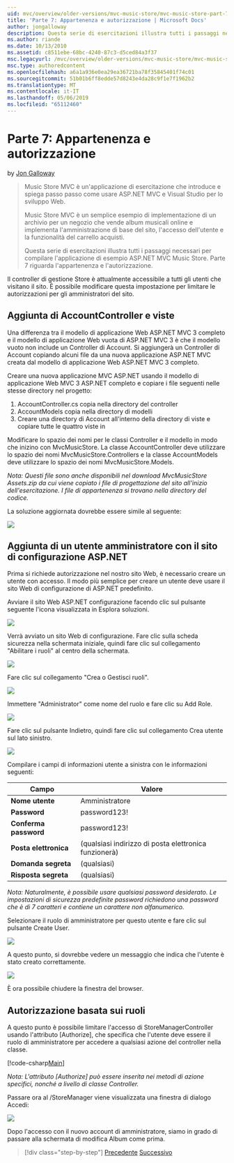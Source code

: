 ```yaml
---
uid: mvc/overview/older-versions/mvc-music-store/mvc-music-store-part-7
title: 'Parte 7: Appartenenza e autorizzazione | Microsoft Docs'
author: jongalloway
description: Questa serie di esercitazioni illustra tutti i passaggi necessari per compilare l'applicazione di esempio ASP.NET MVC Music Store. Parte 7 riguarda l'appartenenza e l'autorizzazione.
ms.author: riande
ms.date: 10/13/2010
ms.assetid: c8511ebe-68bc-4240-87c3-d5ced84a3f37
msc.legacyurl: /mvc/overview/older-versions/mvc-music-store/mvc-music-store-part-7
msc.type: authoredcontent
ms.openlocfilehash: a6a1a936e0ea29ea36721ba78f35845401f74c01
ms.sourcegitcommit: 51b01b6ff8edde57d8243e4da28c9f1e7f1962b2
ms.translationtype: MT
ms.contentlocale: it-IT
ms.lasthandoff: 05/06/2019
ms.locfileid: "65112460"
---
```

# <a name="part-7-membership-and-authorization"></a>Parte 7: Appartenenza e autorizzazione

by [Jon Galloway](https://github.com/jongalloway)

> Music Store MVC è un'applicazione di esercitazione che introduce e spiega passo passo come usare ASP.NET MVC e Visual Studio per lo sviluppo Web.  
>   
> Music Store MVC è un semplice esempio di implementazione di un archivio per un negozio che vende album musicali online e implementa l'amministrazione di base del sito, l'accesso dell'utente e la funzionalità del carrello acquisti.  
>   
> Questa serie di esercitazioni illustra tutti i passaggi necessari per compilare l'applicazione di esempio ASP.NET MVC Music Store. Parte 7 riguarda l'appartenenza e l'autorizzazione.

Il controller di gestione Store è attualmente accessibile a tutti gli utenti che visitano il sito. È possibile modificare questa impostazione per limitare le autorizzazioni per gli amministratori del sito.

## <a name="adding-the-accountcontroller-and-views"></a>Aggiunta di AccountController e viste

Una differenza tra il modello di applicazione Web ASP.NET MVC 3 completo e il modello di applicazione Web vuota di ASP.NET MVC 3 è che il modello vuoto non include un Controller di Account. Si aggiungerà un Controller di Account copiando alcuni file da una nuova applicazione ASP.NET MVC creata dal modello di applicazione Web ASP.NET MVC 3 completo.

Creare una nuova applicazione MVC ASP.NET usando il modello di applicazione Web MVC 3 ASP.NET completo e copiare i file seguenti nelle stesse directory nel progetto:

1. AccountController.cs copia nella directory del controller
2. AccountModels copia nella directory di modelli
3. Creare una directory di Account all'interno della directory di viste e copiare tutte le quattro viste in

Modificare lo spazio dei nomi per le classi Controller e il modello in modo che inizino con MvcMusicStore. La classe AccountController deve utilizzare lo spazio dei nomi MvcMusicStore.Controllers e la classe AccountModels deve utilizzare lo spazio dei nomi MvcMusicStore.Models.

*Nota: Questi file sono anche disponibili nel download MvcMusicStore Assets.zip da cui viene copiato i file di progettazione del sito all'inizio dell'esercitazione. I file di appartenenza si trovano nella directory del codice.*

La soluzione aggiornata dovrebbe essere simile al seguente:

![](mvc-music-store-part-7/_static/image1.png)

## <a name="adding-an-administrative-user-with-the-aspnet-configuration-site"></a>Aggiunta di un utente amministratore con il sito di configurazione ASP.NET

Prima si richiede autorizzazione nel nostro sito Web, è necessario creare un utente con accesso. Il modo più semplice per creare un utente deve usare il sito Web di configurazione di ASP.NET predefinito.

Avviare il sito Web ASP.NET configurazione facendo clic sul pulsante seguente l'icona visualizzata in Esplora soluzioni.

![](mvc-music-store-part-7/_static/image2.png)

Verrà avviato un sito Web di configurazione. Fare clic sulla scheda sicurezza nella schermata iniziale, quindi fare clic sul collegamento "Abilitare i ruoli" al centro della schermata.

![](mvc-music-store-part-7/_static/image3.png)

Fare clic sul collegamento "Crea o Gestisci ruoli".

![](mvc-music-store-part-7/_static/image4.png)

Immettere "Administrator" come nome del ruolo e fare clic su Add Role.

![](mvc-music-store-part-7/_static/image5.png)

Fare clic sul pulsante Indietro, quindi fare clic sul collegamento Crea utente sul lato sinistro.

![](mvc-music-store-part-7/_static/image6.png)

Compilare i campi di informazioni utente a sinistra con le informazioni seguenti:

| **Campo** | **Valore** |
| --- | --- |
| **Nome utente** | Amministratore |
| **Password** | password123! |
| **Conferma password** | password123! |
| **Posta elettronica** | (qualsiasi indirizzo di posta elettronica funzionerà) |
| **Domanda segreta** | (qualsiasi) |
| **Risposta segreta** | (qualsiasi) |

*Nota: Naturalmente, è possibile usare qualsiasi password desiderato. Le impostazioni di sicurezza predefinite password richiedono una password che è di 7 caratteri e contiene un carattere non alfanumerico.*

Selezionare il ruolo di amministratore per questo utente e fare clic sul pulsante Create User.

![](mvc-music-store-part-7/_static/image7.png)

A questo punto, si dovrebbe vedere un messaggio che indica che l'utente è stato creato correttamente.

![](mvc-music-store-part-7/_static/image8.png)

È ora possibile chiudere la finestra del browser.

## <a name="role-based-authorization"></a>Autorizzazione basata sui ruoli

A questo punto è possibile limitare l'accesso di StoreManagerController usando l'attributo [Authorize], che specifica che l'utente deve essere il ruolo di amministratore per accedere a qualsiasi azione del controller nella classe.

[!code-csharp[Main](mvc-music-store-part-7/samples/sample1.cs)]

*Nota: L'attributo [Authorize] può essere inserita nei metodi di azione specifici, nonché a livello di classe Controller.*

Passare ora al /StoreManager viene visualizzata una finestra di dialogo Accedi:

![](mvc-music-store-part-7/_static/image9.png)

Dopo l'accesso con il nuovo account di amministratore, siamo in grado di passare alla schermata di modifica Album come prima.

> [!div class="step-by-step"]
> [Precedente](mvc-music-store-part-6.md)
> [Successivo](mvc-music-store-part-8.md)
